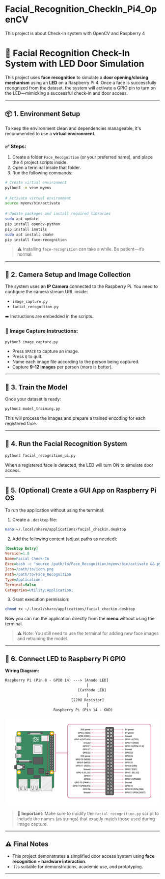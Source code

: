 # Facial_Recognition_CheckIn_Pi4_OpenCV
This project is about Check-In system with OpenCV and Raspberry 4

# 🔐 Facial Recognition Check-In System with LED Door Simulation

This project uses **face recognition** to simulate a **door opening/closing mechanism** using an **LED** on a Raspberry Pi 4. Once a face is successfully recognized from the dataset, the system will activate a GPIO pin to turn on the LED—mimicking a successful check-in and door access.

---

## 📦 1. Environment Setup

To keep the environment clean and dependencies manageable, it's recommended to use a **virtual environment**.

### ✅ Steps:

1. Create a folder `Face_Recognition` (or your preferred name), and place the 4 project scripts inside.
2. Open a terminal inside that folder.
3. Run the following commands:

```bash
# Create virtual environment
python3 -m venv myenv

# Activate virtual environment
source myenv/bin/activate

# Update packages and install required libraries
sudo apt update
pip install opencv-python
pip install imutils
sudo apt install cmake
pip install face-recognition
````

> ⚠️ Installing `face-recognition` can take a while. Be patient—it’s normal.

---

## 📸 2. Camera Setup and Image Collection

The system uses an **IP Camera** connected to the Raspberry Pi. You need to configure the camera stream URL inside:

* `image_capture.py`
* `facial_recognition.py`

➡️ Instructions are embedded in the scripts.

### 🧾 Image Capture Instructions:

```bash
python3 image_capture.py
```

* Press `SPACE` to capture an image.
* Press `Q` to quit.
* Name each image file according to the person being captured.
* Capture **9–12 images** per person (more is better).

---

## 🧠 3. Train the Model

Once your dataset is ready:

```bash
python3 model_training.py
```

This will process the images and prepare a trained encoding for each registered face.

---

## 🚀 4. Run the Facial Recognition System

```bash
python3 facial_recognition_ui.py
```

When a registered face is detected, the LED will turn ON to simulate door access.

---

## 📱 5. (Optional) Create a GUI App on Raspberry Pi OS

To run the application without using the terminal:

1. Create a `.desktop` file:

```bash
nano ~/.local/share/applications/facial_checkin.desktop
```

2. Add the following content (adjust paths as needed):

```ini
[Desktop Entry]
Version=1.0
Name=Facial Check-In
Exec=bash -c "source /path/to/Face_Recognition/myenv/bin/activate && python3 /path/to/Face_Recognition/facial_recognition_ui.py"
Icon=/path/to/icon.png
Path=/path/to/Face_Recognition
Type=Application
Terminal=false
Categories=Utility;Application;
```

3. Grant execution permission:

```bash
chmod +x ~/.local/share/applications/facial_checkin.desktop
```

Now you can run the application directly from the **menu** without using the terminal.

> ⚠️ Note: You still need to use the terminal for adding new face images and retraining the model.

---

## 🔌 6. Connect LED to Raspberry Pi GPIO

**Wiring Diagram:**

```
Raspberry Pi (Pin 8 - GPIO 14) ---> [Anode LED]
                                     |
                                 [Cathode LED]
                                     |
                              [220Ω Resistor]
                                     |
                      Raspberry Pi (Pin 14 - GND)
```

![Raspberry Pi 4 GPIO Pinout](Raspberry-Pi-4-Pinout.png)

> 📌 **Important**: Make sure to modify the `facial_recognition.py` script to include the names (as strings) that exactly match those used during image capture.

---

## ⚠️ Final Notes

* This project demonstrates a simplified door access system using **face recognition + hardware interaction**.
* It is suitable for demonstrations, academic use, and prototyping.

---



